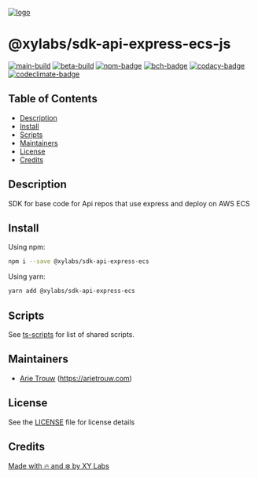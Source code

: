 [![logo][]](https://xylabs.com)

# @xylabs/sdk-api-express-ecs-js

[![main-build][]][main-build-link]
[![beta-build][]][beta-build-link]
[![npm-badge][]][npm-link]
[![bch-badge][]][bch-link]
[![codacy-badge][]][codacy-link]
[![codeclimate-badge][]][codeclimate-link]

## Table of Contents

-   [Description](#description)
-   [Install](#install)
-   [Scripts](#scripts)
-   [Maintainers](#maintainers)
-   [License](#license)
-   [Credits](#credits)

## Description

SDK for base code for Api repos that use express and deploy on AWS ECS

## Install

Using npm:

```sh
npm i --save @xylabs/sdk-api-express-ecs
```

Using yarn:

```sh
yarn add @xylabs/sdk-api-express-ecs
```

## Scripts

See [ts-scripts](https://github.com/xylabs/ts-scripts/blob/main/README.md) for list of shared scripts.

## Maintainers

-   [Arie Trouw](https://github.com/arietrouw) (<https://arietrouw.com>)

## License

See the [LICENSE](LICENSE) file for license details

## Credits

[Made with 🔥 and ❄️ by XY Labs](https://xylabs.com)

[logo]: https://cdn.xy.company/img/brand/XYPersistentCompany_Logo_Icon_Colored.svg
[main-build]: https://github.com/xylabs/sdk-api-express-ecs-js/actions/workflows/build-main.yml/badge.svg
[main-build-link]: https://github.com/xylabs/sdk-api-express-ecs-js/actions/workflows/build-main.yml
[beta-build]: https://github.com/xylabs/sdk-api-express-ecs-js/actions/workflows/build-beta.yml/badge.svg
[beta-build-link]: https://github.com/xylabs/sdk-api-express-ecs-js/actions/workflows/build-beta.yml
[npm-badge]: https://img.shields.io/npm/v/@xylabs/sdk-api-express-ecs.svg
[npm-link]: https://www.npmjs.com/package/@xylabs/sdk-api-express-ecs
[bch-badge]: https://bettercodehub.com/edge/badge/xylabs/sdk-api-express-ecs-js?branch=main
[bch-link]: https://bettercodehub.com/results/xylabs/sdk-api-express-ecs-js
[codacy-badge]: https://app.codacy.com/project/badge/Grade/84270ff9f2aa4a669269191b715aa8d7
[codacy-link]: https://www.codacy.com/gh/xylabs/sdk-api-express-ecs-js/dashboard?utm_source=github.com&utm_medium=referral&utm_content=xylabs/sdk-api-express-ecs-js&utm_campaign=Badge_Grade
[codeclimate-badge]: https://api.codeclimate.com/v1/badges/1c8255608f551b2119d6/maintainability
[codeclimate-link]: https://codeclimate.com/github/xylabs/sdk-api-express-ecs-js/maintainability
